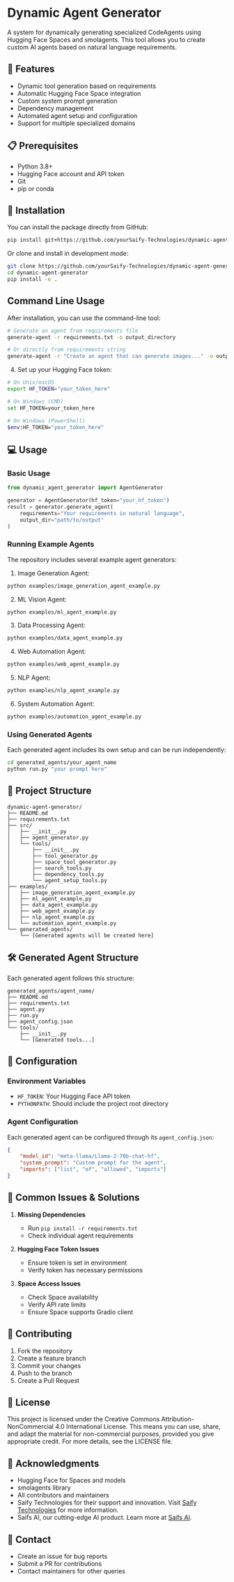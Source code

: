 # Dynamic Agent Generator

A system for dynamically generating specialized CodeAgents using Hugging Face Spaces and smolagents. This tool allows you to create custom AI agents based on natural language requirements.

## 🌟 Features

- Dynamic tool generation based on requirements
- Automatic Hugging Face Space integration
- Custom system prompt generation
- Dependency management
- Automated agent setup and configuration
- Support for multiple specialized domains

## 📋 Prerequisites

- Python 3.8+
- Hugging Face account and API token
- Git
- pip or conda

## 🚀 Installation

You can install the package directly from GitHub:
```bash
pip install git+https://github.com/yourSaify-Technologies/dynamic-agent-generator.git
```

Or clone and install in development mode:
```bash
git clone https://github.com/yourSaify-Technologies/dynamic-agent-generator.git
cd dynamic-agent-generator
pip install -e .
```

## Command Line Usage

After installation, you can use the command-line tool:
```bash
# Generate an agent from requirements file
generate-agent -r requirements.txt -o output_directory

# Or directly from requirements string
generate-agent -r "Create an agent that can generate images..." -o output_directory
```

4. Set up your Hugging Face token:
```bash
# On Unix/macOS
export HF_TOKEN="your_token_here"

# On Windows (CMD)
set HF_TOKEN=your_token_here

# On Windows (PowerShell)
$env:HF_TOKEN="your_token_here"
```

## 💻 Usage

### Basic Usage

```python
from dynamic_agent_generator import AgentGenerator

generator = AgentGenerator(hf_token="your_hf_token")
result = generator.generate_agent(
    requirements="Your requirements in natural language",
    output_dir="path/to/output"
)
```

### Running Example Agents

The repository includes several example agent generators:

1. Image Generation Agent:
```bash
python examples/image_generation_agent_example.py
```

2. ML Vision Agent:
```bash
python examples/ml_agent_example.py
```

3. Data Processing Agent:
```bash
python examples/data_agent_example.py
```

4. Web Automation Agent:
```bash
python examples/web_agent_example.py
```

5. NLP Agent:
```bash
python examples/nlp_agent_example.py
```

6. System Automation Agent:
```bash
python examples/automation_agent_example.py
```

### Using Generated Agents

Each generated agent includes its own setup and can be run independently:

```bash
cd generated_agents/your_agent_name
python run.py "your prompt here"
```

## 📁 Project Structure

```
dynamic-agent-generator/
├── README.md
├── requirements.txt
├── src/
│   ├── __init__.py
│   ├── agent_generator.py
│   └── tools/
│       ├── __init__.py
│       ├── tool_generator.py
│       ├── space_tool_generator.py
│       ├── search_tools.py
│       ├── dependency_tools.py
│       └── agent_setup_tools.py
├── examples/
│   ├── image_generation_agent_example.py
│   ├── ml_agent_example.py
│   ├── data_agent_example.py
│   ├── web_agent_example.py
│   ├── nlp_agent_example.py
│   └── automation_agent_example.py
└── generated_agents/
    └── [Generated agents will be created here]
```

## 🛠️ Generated Agent Structure

Each generated agent follows this structure:
```
generated_agents/agent_name/
├── README.md
├── requirements.txt
├── agent.py
├── run.py
├── agent_config.json
└── tools/
    ├── __init__.py
    └── [Generated tools...]
```

## 🔧 Configuration

### Environment Variables

- `HF_TOKEN`: Your Hugging Face API token
- `PYTHONPATH`: Should include the project root directory

### Agent Configuration

Each generated agent can be configured through its `agent_config.json`:
```json
{
    "model_id": "meta-llama/Llama-2-70b-chat-hf",
    "system_prompt": "Custom prompt for the agent",
    "imports": ["list", "of", "allowed", "imports"]
}
```

## 🚨 Common Issues & Solutions

1. **Missing Dependencies**
   - Run `pip install -r requirements.txt`
   - Check individual agent requirements

2. **Hugging Face Token Issues**
   - Ensure token is set in environment
   - Verify token has necessary permissions

3. **Space Access Issues**
   - Check Space availability
   - Verify API rate limits
   - Ensure Space supports Gradio client

## 🤝 Contributing

1. Fork the repository
2. Create a feature branch
3. Commit your changes
4. Push to the branch
5. Create a Pull Request

## 📄 License

This project is licensed under the Creative Commons Attribution-NonCommercial 4.0 International License. This means you can use, share, and adapt the material for non-commercial purposes, provided you give appropriate credit. For more details, see the LICENSE file.

## 🙏 Acknowledgments

- Hugging Face for Spaces and models
- smolagents library
- All contributors and maintainers
- Saify Technologies for their support and innovation. Visit [Saify Technologies](https://saifytech.com) for more information.
- Saifs AI, our cutting-edge AI product. Learn more at [Saifs AI](https://saifs.ai).

## 📧 Contact

- Create an issue for bug reports
- Submit a PR for contributions
- Contact maintainers for other queries
